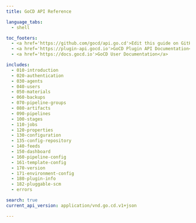 ```yaml
---
title: GoCD API Reference

language_tabs:
  - shell

toc_footers:
  - <a href='https://github.com/gocd/api.go.cd'>Edit this guide on GitHub</a>
  - <a href='https://plugin-api.gocd.io'>GoCD Plugin API Documentation</a>
  - <a href='https://docs.gocd.io'>GoCD User Documentation</a>

includes:
  - 010-introduction
  - 020-authentication
  - 030-agents
  - 040-users
  - 050-materials
  - 060-backups
  - 070-pipeline-groups
  - 080-artifacts
  - 090-pipelines
  - 100-stages
  - 110-jobs
  - 120-properties
  - 130-configuration
  - 135-config-repository
  - 140-feeds
  - 150-dashboard
  - 160-pipeline-config
  - 161-template-config
  - 170-version
  - 171-environment-config
  - 180-plugin-info
  - 182-pluggable-scm
  - errors

search: true
current_api_version: application/vnd.go.cd.v1+json

---
```

